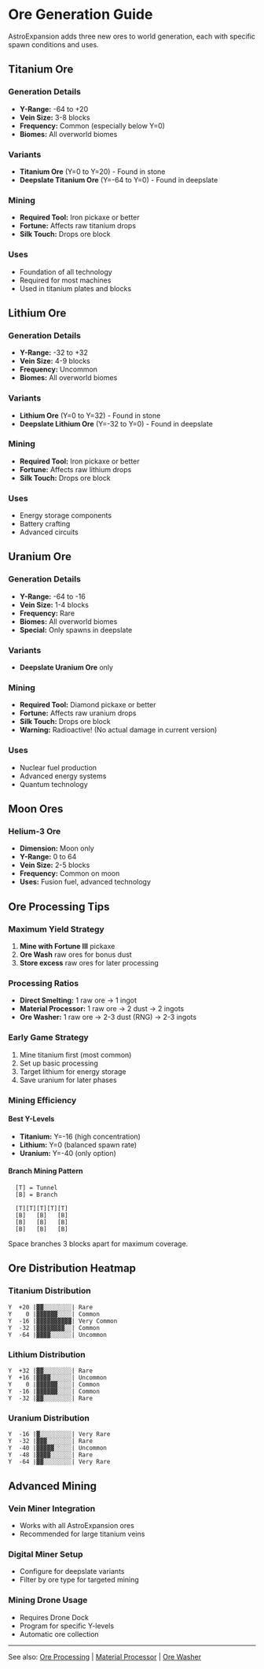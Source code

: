 # Ore Generation Guide

AstroExpansion adds three new ores to world generation, each with specific spawn conditions and uses.

## Titanium Ore

### Generation Details
- **Y-Range:** -64 to +20
- **Vein Size:** 3-8 blocks
- **Frequency:** Common (especially below Y=0)
- **Biomes:** All overworld biomes

### Variants
- **Titanium Ore** (Y=0 to Y=20) - Found in stone
- **Deepslate Titanium Ore** (Y=-64 to Y=0) - Found in deepslate

### Mining
- **Required Tool:** Iron pickaxe or better
- **Fortune:** Affects raw titanium drops
- **Silk Touch:** Drops ore block

### Uses
- Foundation of all technology
- Required for most machines
- Used in titanium plates and blocks

## Lithium Ore

### Generation Details
- **Y-Range:** -32 to +32
- **Vein Size:** 4-9 blocks
- **Frequency:** Uncommon
- **Biomes:** All overworld biomes

### Variants
- **Lithium Ore** (Y=0 to Y=32) - Found in stone
- **Deepslate Lithium Ore** (Y=-32 to Y=0) - Found in deepslate

### Mining
- **Required Tool:** Iron pickaxe or better
- **Fortune:** Affects raw lithium drops
- **Silk Touch:** Drops ore block

### Uses
- Energy storage components
- Battery crafting
- Advanced circuits

## Uranium Ore

### Generation Details
- **Y-Range:** -64 to -16
- **Vein Size:** 1-4 blocks
- **Frequency:** Rare
- **Biomes:** All overworld biomes
- **Special:** Only spawns in deepslate

### Variants
- **Deepslate Uranium Ore** only

### Mining
- **Required Tool:** Diamond pickaxe or better
- **Fortune:** Affects raw uranium drops
- **Silk Touch:** Drops ore block
- **Warning:** Radioactive! (No actual damage in current version)

### Uses
- Nuclear fuel production
- Advanced energy systems
- Quantum technology

## Moon Ores

### Helium-3 Ore
- **Dimension:** Moon only
- **Y-Range:** 0 to 64
- **Vein Size:** 2-5 blocks
- **Frequency:** Common on moon
- **Uses:** Fusion fuel, advanced technology

## Ore Processing Tips

### Maximum Yield Strategy
1. **Mine with Fortune III** pickaxe
2. **Ore Wash** raw ores for bonus dust
3. **Store excess** raw ores for later processing

### Processing Ratios
- **Direct Smelting:** 1 raw ore → 1 ingot
- **Material Processor:** 1 raw ore → 2 dust → 2 ingots
- **Ore Washer:** 1 raw ore → 2-3 dust (RNG) → 2-3 ingots

### Early Game Strategy
1. Mine titanium first (most common)
2. Set up basic processing
3. Target lithium for energy storage
4. Save uranium for later phases

### Mining Efficiency

#### Best Y-Levels
- **Titanium:** Y=-16 (high concentration)
- **Lithium:** Y=0 (balanced spawn rate)
- **Uranium:** Y=-40 (only option)

#### Branch Mining Pattern
```
  [T] = Tunnel
  [B] = Branch
  
  [T][T][T][T][T]
  [B]   [B]   [B]
  [B]   [B]   [B]
  [B]   [B]   [B]
```
Space branches 3 blocks apart for maximum coverage.

## Ore Distribution Heatmap

### Titanium Distribution
```
Y  +20 |▓▓░░░░░░░░| Rare
Y    0 |▓▓▓▓▓▓░░░░| Common
Y  -16 |▓▓▓▓▓▓▓▓▓▓| Very Common
Y  -32 |▓▓▓▓▓▓▓▓░░| Common
Y  -64 |▓▓▓▓░░░░░░| Uncommon
```

### Lithium Distribution
```
Y  +32 |▓▓░░░░░░░░| Rare
Y  +16 |▓▓▓▓░░░░░░| Uncommon
Y    0 |▓▓▓▓▓▓░░░░| Common
Y  -16 |▓▓▓▓▓▓░░░░| Common
Y  -32 |▓▓░░░░░░░░| Rare
```

### Uranium Distribution
```
Y  -16 |▓░░░░░░░░░| Very Rare
Y  -32 |▓▓▓░░░░░░░| Rare
Y  -40 |▓▓▓▓▓░░░░░| Uncommon
Y  -48 |▓▓▓▓░░░░░░| Rare
Y  -64 |▓▓░░░░░░░░| Very Rare
```

## Advanced Mining

### Vein Miner Integration
- Works with all AstroExpansion ores
- Recommended for large titanium veins

### Digital Miner Setup
- Configure for deepslate variants
- Filter by ore type for targeted mining

### Mining Drone Usage
- Requires Drone Dock
- Program for specific Y-levels
- Automatic ore collection

---

See also: [Ore Processing](Ore-Processing) | [Material Processor](Material-Processor) | [Ore Washer](Ore-Washer)